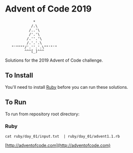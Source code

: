 # Advent of Code 2019

```
             *
            /.\
           /..'\
           /'.'\
          /.''.'\
          /.'.'.\
   "'""""/'.''.'.\""'"'"
         ^^^[_]^^^
```

Solutions for the 2019 Advent of Code challenge.

## To Install

You'll need to install [Ruby](https://www.ruby-lang.org/en/documentation/installation/) before you can run these solutions.

## To Run

To run from repository root directory:

### Ruby

`cat ruby/day_01/input.txt  | ruby/day_01/advent1.1.rb`

[http://adventofcode.com](http://adventofcode.com)
